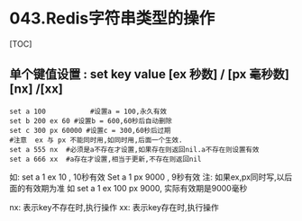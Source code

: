 # 043.Redis字符串类型的操作
[TOC]

## 单个键值设置 : set key value [ex 秒数] / [px 毫秒数]  [nx] /[xx]
```shell
set a 100           #设置a = 100,永久有效
set b 200 ex 60 #设置b = 600,60秒后自动删除
set c 300 px 60000 #设置c = 300,60秒后过期
#注意  ex 与 px 不能同时用,如同时用,后面一个生效.
set a 555 nx  #必须是a不存在才设置,如果存在则返回nil.a不存在则设置有效
set a 666 xx  #a存在才设置,相当于更新,不存在则返回nil

```
如: set a 1 ex 10 , 10秒有效
Set a 1 px 9000  , 9秒有效
注: 如果ex,px同时写,以后面的有效期为准
如 set a 1 ex 100 px 9000, 实际有效期是9000毫秒

nx: 表示key不存在时,执行操作
xx: 表示key存在时,执行操作
